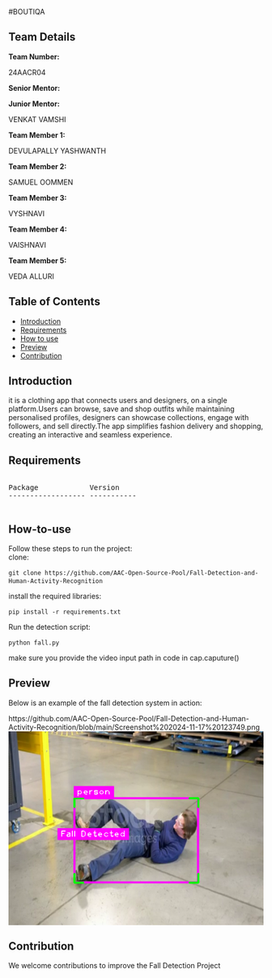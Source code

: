 #BOUTIQA
<h2>Team Details</h2>
<b>Team Number: </b> <p>24AACR04</p>
<b>Senior Mentor:</b><p> </p>
<b>Junior Mentor:</b><p> VENKAT VAMSHI</p>
<b>Team Member 1:</b><p> DEVULAPALLY YASHWANTH</p>
<b>Team Member 2:</b><p> SAMUEL OOMMEN</p>
<b>Team Member 3:</b><p> VYSHNAVI</p>
<b>Team Member 4:</b><p> VAISHNAVI</p>
<b>Team Member 5:</b><p> VEDA ALLURI </p>

## Table of Contents
- [Introduction](#introduction) <br>
- [Requirements](#requirements) <br>
- [How to use](#How-to-use) <br>
- [Preview](#previews)
- [Contribution](#contribution)

<h2>Introduction</h2>
<p> 
it is a clothing app that connects users and designers, on a single platform.Users can browse, save and shop outfits while maintaining personalised profiles, designers can showcase collections, engage with followers, and sell directly.The app simplifies fashion delivery and shopping, creating an interactive and seamless experience.
</p>


<h2>Requirements</h2>

<pre> 
Package            Version
------------------ -----------

</pre>


<h2>How-to-use</h2>
<p>Follow these steps to run the project:</br>
clone: </p>

  ```terminal 
  git clone https://github.com/AAC-Open-Source-Pool/Fall-Detection-and-Human-Activity-Recognition
  ```
<p>install the required libraries:</p>

```terminal 
pip install -r requirements.txt
```

<p>Run the detection script:</p>

```terminal 
python fall.py
```
<p>make sure you provide the video input path in code in cap.caputure()</p>

<h2>Preview</h2>
<p>Below is an example of the fall detection system in action:</p>
https://github.com/AAC-Open-Source-Pool/Fall-Detection-and-Human-Activity-Recognition/blob/main/Screenshot%202024-11-17%20123749.png
<div style="display: flex; align-items: center;">
  <img src="https://github.com/AAC-Open-Source-Pool/Fall-Detection-and-Human-Activity-Recognition/blob/main/Screenshot%202024-11-17%20123749.png">
</div>

<h2>Contribution</h2>
<p>We welcome contributions to improve the Fall Detection Project</p>
